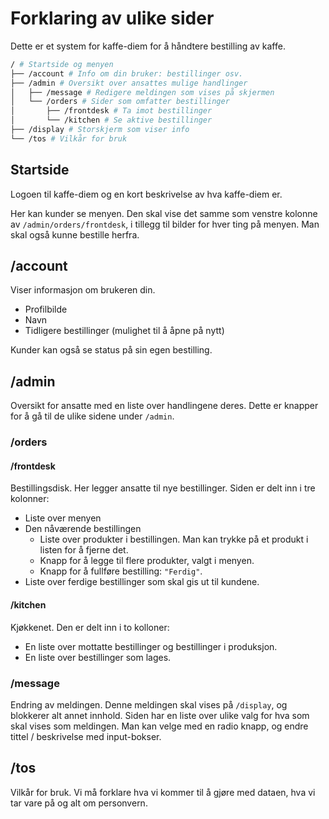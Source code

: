 # Forklaring av ulike sider

Dette er et system for kaffe-diem for å håndtere bestilling av kaffe.

```bash
/ # Startside og menyen
├── /account # Info om din bruker: bestillinger osv.
├── /admin # Oversikt over ansattes mulige handlinger
│   ├── /message # Redigere meldingen som vises på skjermen
│   └── /orders # Sider som omfatter bestillinger
│       ├── /frontdesk # Ta imot bestillinger
│       └── /kitchen # Se aktive bestillinger
├── /display # Storskjerm som viser info
└── /tos # Vilkår for bruk
```

## Startside

Logoen til kaffe-diem og en kort beskrivelse av hva kaffe-diem er.

Her kan kunder se menyen. Den skal vise det samme som venstre kolonne av `/admin/orders/frontdesk`, i tillegg til bilder for hver ting på menyen. Man skal også kunne bestille herfra.

## /account

Viser informasjon om brukeren din.

- Profilbilde
- Navn
- Tidligere bestillinger (mulighet til å åpne på nytt)

Kunder kan også se status på sin egen bestilling.

## /admin

Oversikt for ansatte med en liste over handlingene deres. Dette er knapper for å gå til de ulike sidene under `/admin`.

### /orders

#### /frontdesk

Bestillingsdisk. Her legger ansatte til nye bestillinger. Siden er delt inn i tre kolonner:

- Liste over menyen
- Den nåværende bestillingen
  - Liste over produkter i bestillingen. Man kan trykke på et produkt i listen for å fjerne det.
  - Knapp for å legge til flere produkter, valgt i menyen.
  - Knapp for å fullføre bestilling: `"Ferdig"`.
- Liste over ferdige bestillinger som skal gis ut til kundene.

#### /kitchen

Kjøkkenet. Den er delt inn i to kolloner:

- En liste over mottatte bestillinger og bestillinger i produksjon.
- En liste over bestillinger som lages.

### /message

Endring av meldingen. Denne meldingen skal vises på `/display`, og blokkerer alt annet innhold. Siden har en liste over ulike valg for hva som skal vises som meldingen. Man kan velge med en radio knapp, og endre tittel / beskrivelse med input-bokser.

## /tos

Vilkår for bruk. Vi må forklare hva vi kommer til å gjøre med dataen, hva vi tar vare på og alt om personvern.
